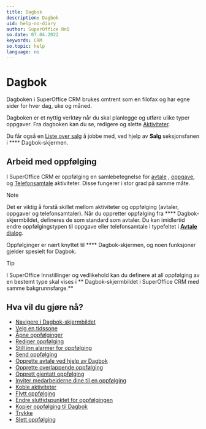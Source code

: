 ```yaml
---
title: Dagbok
description: Dagbok
uid: help-no-diary
author: SuperOffice RnD
so.date: 07.04.2022
keywords: CRM
so.topic: help
language: no
---
```


# Dagbok

Dagboken i SuperOffice CRM brukes omtrent som en filofax og har egne sider for hver dag, uke og måned.

Dagboken er et nyttig verktøy når du skal planlegge og utføre ulike typer oppgaver. Fra dagboken kan du se, redigere og slette [Aktiviteter][16].

Du får også en [Liste over salg][13] å jobbe med, ved hjelp av **Salg** seksjonsfanen i **** Dagbok-skjermen.

## Arbeid med oppfølging

I SuperOffice CRM er oppfølging en samlebetegnelse for [avtale][1]  , [oppgave][2], og [Telefonsamtale][3] aktiviteter. Disse fungerer i stor grad på samme måte.

> [!NOTE]
> Det er viktig å forstå skillet mellom aktiviteter og oppfølging (avtaler, oppgaver og telefonsamtaler).
Når du oppretter oppfølging fra **** Dagbok-skjermbildet, defineres de som standard som avtaler. Du kan imidlertid endre oppfølgingstypen til oppgave eller telefonsamtale i typefeltet i [**Avtale** dialog][22].

Oppfølginger er nært knyttet til **** Dagbok-skjermen, og noen funksjoner gjelder spesielt for Dagbok.

> [!TIP]
> I SuperOffice Innstillinger og vedlikehold kan du definere at all oppfølging av en bestemt type skal vises  i ** Dagbok-skjermbildet i SuperOffice CRM med samme bakgrunnsfarge.**

## Hva vil du gjøre nå?

* [Navigere i Dagbok-skjermbildet][14]
* [Velg en tidssone][15]
* [Åpne oppfølginger][4]
* [Rediger oppfølging][6]
* [Still inn alarmer for oppfølging][7]
* [Send oppfølging][8]
* [Opprette avtale ved hjelp av Dagbok][18]
* [Opprette overlappende oppfølging][9]
* [Opprett gjentatt oppfølging][10]
* [Inviter medarbeiderne dine til en oppfølging][11]
* [Koble aktiviteter][12]
* [Flytt oppfølging][19]
* [Endre sluttidspunktet for oppfølgingen][20]
* [Kopier oppfølging til Dagbok][21]
* [Trykke][5]
* [Slett oppfølging][17]

<!-- Referenced links -->
[1]: appointment.md
[2]: task.md
[3]: phone-call/index.md
[4]: open-follow-up.md
[5]: print.md
[6]: edit-follow-up.md
[7]: set-alarm.md
[8]: send-as-email.md
[9]: create-follow-up.md#overlap
[10]: recurrence/create.md
[11]: invitation/index.md
[12]: ../../learn/getting-started/linking-documents-to-follow-ups.md
[13]: screen/sales-tab.md
[14]: screen/navigate-in-diary.md
[15]: ../../globalization-and-localization/learn/time-zones.md
[16]: ../../learn/activity/index.md
[17]: delete-follow-up.md
[18]: create-appointment.md
[19]: move-follow-up.md
[20]: change-end-time.md
[21]: copy-follow-up.md
[22]: screen/dialog-for-followups.md

<!-- Referenced images -->

